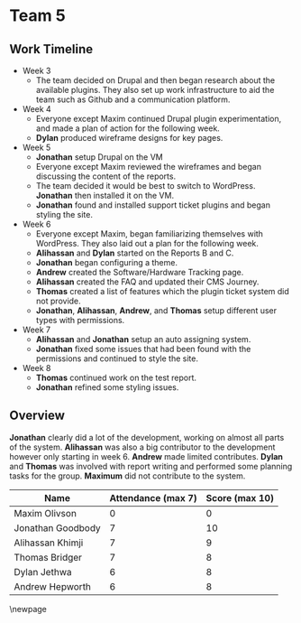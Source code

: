 # Team 5

## Work Timeline

- Week 3
  - The team decided on Drupal and then began research about the available plugins. They also set up work infrastructure to aid the team such as Github and a communication platform.
- Week 4
  - Everyone except Maxim continued Drupal plugin experimentation, and made a plan of action for the following week.
  - **Dylan** produced wireframe designs for key pages.
- Week 5
  - **Jonathan** setup Drupal on the VM
  - Everyone except Maxim reviewed the wireframes and began discussing the content of the reports.
  - The team decided it would be best to switch to WordPress. **Jonathan** then installed it on the VM.
  - **Jonathan** found and installed support ticket plugins and began styling the site.
- Week 6
  - Everyone except Maxim, began familiarizing themselves with WordPress. They also laid out a plan for the following week.
  - **Alihassan** and **Dylan** started on the Reports B and C.
  - **Jonathan** began configuring a theme.
  - **Andrew** created the Software/Hardware Tracking page.
  - **Alihassan** created the FAQ and updated their CMS Journey.
  - **Thomas** created a list of features which the plugin ticket system did not provide.
  - **Jonathan**, **Alihassan**, **Andrew**, and **Thomas** setup different user types with permissions.
- Week 7
  - **Alihassan** and **Jonathan** setup an auto assigning system.
  - **Jonathan** fixed some issues that had been found with the permissions and continued to style the site.
- Week 8
  - **Thomas** continued work on the test report.
  - **Jonathan** refined some styling issues.

## Overview

**Jonathan** clearly did a lot of the development, working on almost all parts of the system. **Alihassan** was also a big contributor to the development however only starting in week 6. **Andrew** made limited contributes. **Dylan** and **Thomas** was involved with report writing and performed some planning tasks for the group. **Maximum** did not contribute to the system.

| Name              | Attendance (max 7) | Score (max 10) |
| ----------------- | ------------------ | -------------- |
| Maxim Olivson     | 0                  | 0              |
| Jonathan Goodbody | 7                  | 10             |
| Alihassan Khimji  | 7                  | 9              |
| Thomas Bridger    | 7                  | 8              |
| Dylan Jethwa      | 6                  | 8              |
| Andrew Hepworth   | 6                  | 8              |

\newpage
